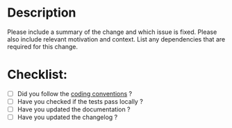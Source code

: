 # Description

Please include a summary of the change and which issue is fixed. Please also include relevant motivation and context. List any dependencies that are required for this change.

# Checklist:

- [ ] Did you follow the [coding conventions](../docs/convention.md) ?
- [ ] Have you checked if the tests pass locally ?
- [ ] Have you updated the documentation ?
- [ ] Have you updated the changelog ?

